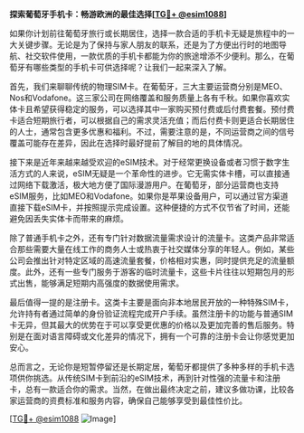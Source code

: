 **探索葡萄牙手机卡：畅游欧洲的最佳选择[[TG💪+ @esim1088](https://t.me/s/esim1088)]**

如果你计划前往葡萄牙旅行或长期居住，选择一款合适的手机卡无疑是旅程中的一大关键步骤。无论是为了保持与家人朋友的联系，还是为了方便出行时的地图导航、社交软件使用，一款优质的手机卡都能为你的旅途增添不少便利。那么，在葡萄牙有哪些类型的手机卡可供选择呢？让我们一起来深入了解。

首先，我们来聊聊传统的物理SIM卡。在葡萄牙，三大主要运营商分别是MEO、Nos和Vodafone。这三家公司在网络覆盖和服务质量上各有千秋。如果你喜欢实体卡且希望获得稳定的服务，可以选择其中一家购买预付费或后付费套餐。预付费卡适合短期旅行者，可以根据自己的需求灵活充值；而后付费卡则更适合长期居住的人士，通常包含更多优惠和福利。不过，需要注意的是，不同运营商之间的信号覆盖可能存在差异，因此在选择时最好提前了解目的地的具体情况。

接下来是近年来越来越受欢迎的eSIM技术。对于经常更换设备或者习惯于数字生活方式的人来说，eSIM无疑是一个革命性的进步。它无需实体卡槽，可以直接通过网络下载激活，极大地方便了国际漫游用户。在葡萄牙，部分运营商也支持eSIM服务，比如MEO和Vodafone。如果你是苹果设备用户，可以通过官方渠道直接下载eSIM卡，并按照提示完成设置。这种便捷的方式不仅节省了时间，还能避免因丢失实体卡而带来的麻烦。

除了普通手机卡之外，还有专门针对数据流量需求设计的流量卡。这类产品非常适合那些需要大量在线工作的商务人士或热衷于社交媒体分享的年轻人。例如，某些公司会推出针对特定区域的高速流量套餐，价格相对实惠，同时提供充足的流量额度。此外，还有一些专门服务于游客的临时流量卡，这些卡片往往以短期包月的形式出售，能够满足短期内高强度的数据使用需求。

最后值得一提的是注册卡。这类卡主要是面向非本地居民开放的一种特殊SIM卡，允许持有者通过简单的身份验证流程完成开户手续。虽然注册卡的功能与普通SIM卡无异，但其最大的优势在于可以享受更优惠的价格以及更加完善的售后服务。特别是在面对语言障碍或文化差异的情况下，拥有一个可靠的注册卡会让你感觉更加安心。

总而言之，无论你是短暂停留还是长期定居，葡萄牙都提供了多种多样的手机卡选项供你挑选。从传统SIM卡到前沿的eSIM技术，再到针对性强的流量卡和注册卡，总有一款适合你的需求。当然，在做出最终决定之前，建议多做功课，比较各家运营商的资费标准和服务内容，确保自己能够享受到最佳性价比。

[[TG💪+ @esim1088](https://t.me/s/esim1088) ![Image](https://i.postimg.cc/4NQfJmqS/Snipaste-2025-05-13-00-14-12.png)]